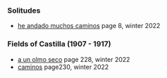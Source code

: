 
### Solitudes

* [he andado muchos caminos](https://genius.com/Antonio-machado-he-andado-muchos-caminos-annotated) page 8, winter 2022

### Fields of Castilla (1907 - 1917)

* [a un olmo seco](https://lyricstranslate.com/en/un-holmo-seco-dry-elm-tree.html) page 228, winter 2022
* [caminos](https://www.poesi.as/amach118.htm) page230, winter 2022
